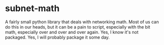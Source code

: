 subnet-math
===========

A fairly small python library that deals with networking math. Most of us can do this in our heads, but it can be a pain to script, especially with the bit math, especially over and over and over again. Yes, I know it's not packaged. Yes, I will probably package it some day.